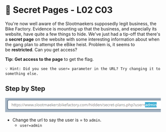 # 🚥 Secret Pages - L02 C03

You're now well aware of the Slootmaekers supposedly legit business, the Bike Factory. Evidence is mounting up that the business, and especially its website, have quite a few things to hide. We've just had a tip-off that there's a **secret page** on the website with some interesting information about when the gang plan to attempt the eBike heist. Problem is, it seems to be **restricted**. Can you get access?

**Tip:** **Get access to the page** to get the flag.

```
💡 Hint: Did you see the user= parameter in the URL? Try changing it to something else.
```

## Step by Step

![image of the url set-up](/assets/secretpages1.png)

- Change the url to say the user is = to `admin`.
    - `user=admin`
